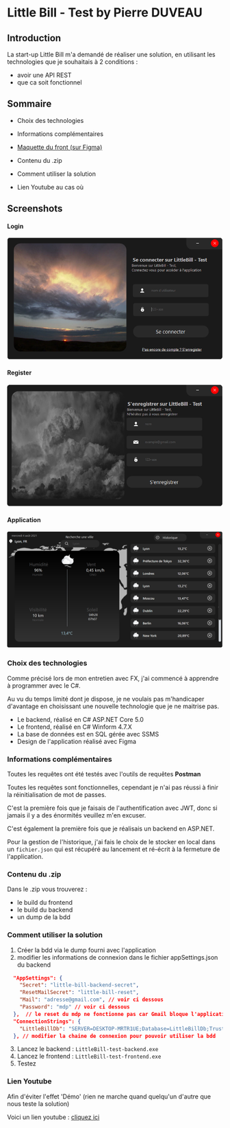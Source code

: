 # Little Bill - Test by Pierre DUVEAU

## Introduction
La start-up Little Bill m'a demandé de réaliser une solution, en utilisant les technologies que je souhaitais à 2 conditions :
- avoir une API REST
- que ca soit fonctionnel


## Sommaire

- Choix des technologies

- Informations complémentaires

- [Maquette du front (sur Figma)](https://www.figma.com/file/PwBOqkqrcHoYId855DBIr7/Little-Bill-Dev-Test)

- Contenu du .zip

- Comment utiliser la solution

- Lien Youtube au cas où


## Screenshots

#### Login
![ ](./img/login.png)
#### Register
![ ](./img/register.png)
#### Application
![ ](./img/main.png)

### Choix des technologies

Comme précisé lors de mon entretien avec FX, j'ai commencé à apprendre à programmer avec le C#.

Au vu du temps limité dont je dispose, je ne voulais pas m'handicaper d'avantage en choisissant une nouvelle technologie que je ne maitrise pas.

- Le backend, réalisé en C# ASP.NET Core 5.0
- Le frontend, réalisé en C# Winform 4.7.X
- La base de données est en SQL gérée avec SSMS
- Design de l'application réalisé avec Figma

### Informations complémentaires

Toutes les requêtes ont été testés avec l'outils de requêtes **Postman**

Toutes les requêtes sont fonctionnelles, cependant je n'ai pas réussi à finir la réinitialisation de mot de passes.

C'est la première fois que je faisais de l'authentification avec JWT, donc si jamais il y a des énormités  veuillez m'en excuser.

C'est également la première fois que je réalisais un backend en ASP.NET.

Pour la gestion de l'historique, j'ai fais le choix de le stocker en local dans un `fichier.json` qui est récupéré au lancement et ré-écrit à la fermeture de l'application.

### Contenu du .zip

Dans le .zip vous trouverez : 
- le build du frontend
- le build du backend
- un dump de la bdd

### Comment utiliser la solution

1. Créer la bdd via le dump fourni avec l'application
2. modifier les informations de connexion dans le fichier appSettings.json du backend

```json
  "AppSettings": {
    "Secret": "little-bill-backend-secret",
    "ResetMailSecret": "little-bill-reset",
    "Mail": "adresse@gmail.com", // voir ci dessous 
    "Password": "mdp" // voir ci dessous
  },  // le reset du mdp ne fonctionne pas car Gmail bloque l'application
  "ConnectionStrings": {
    "LittleBillDb": "SERVER=DESKTOP-MRTR1UE;Database=LittleBillDb;Trusted_Connection=True;" 
  }, // modifier la chaine de connexion pour pouvoir utiliser la bdd
```
3. Lancez le backend : `LittleBill-test-backend.exe`
4. Lancez le frontend : `LittleBill-test-frontend.exe`
5. Testez

### Lien Youtube

Afin d'éviter l'effet 'Démo' (rien ne marche quand quelqu'un d'autre que nous teste la solution)

Voici un lien youtube : [cliquez ici](hhttps://youtu.be/fTmPEnyz0SA)